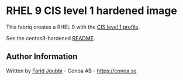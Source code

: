# RHEL 9 CIS level 1 hardened image


This fabriq creates a RHEL 9 with the [CIS level 1 profile](https://static.open-scap.org/ssg-guides/ssg-rhel8-guide-cis_server_l1.html).


See the centos8-hardened [README](../centos8-hardened/README.md).


Author Information
------------------

Written by [Farid Joubbi](https://github.com/faridjoubbi) - Conoa AB - https://conoa.se

